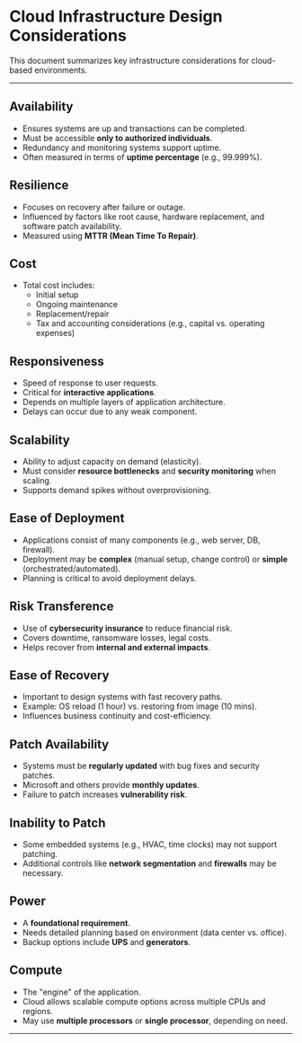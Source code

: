 # Cloud Infrastructure Design Considerations

This document summarizes key infrastructure considerations for cloud-based environments.

---

## Availability
- Ensures systems are up and transactions can be completed.
- Must be accessible **only to authorized individuals**.
- Redundancy and monitoring systems support uptime.
- Often measured in terms of **uptime percentage** (e.g., 99.999%).

## Resilience
- Focuses on recovery after failure or outage.
- Influenced by factors like root cause, hardware replacement, and software patch availability.
- Measured using **MTTR (Mean Time To Repair)**.

## Cost
- Total cost includes:
  - Initial setup
  - Ongoing maintenance
  - Replacement/repair
  - Tax and accounting considerations (e.g., capital vs. operating expenses)

## Responsiveness
- Speed of response to user requests.
- Critical for **interactive applications**.
- Depends on multiple layers of application architecture.
- Delays can occur due to any weak component.

## Scalability
- Ability to adjust capacity on demand (elasticity).
- Must consider **resource bottlenecks** and **security monitoring** when scaling.
- Supports demand spikes without overprovisioning.

## Ease of Deployment
- Applications consist of many components (e.g., web server, DB, firewall).
- Deployment may be **complex** (manual setup, change control) or **simple** (orchestrated/automated).
- Planning is critical to avoid deployment delays.

## Risk Transference
- Use of **cybersecurity insurance** to reduce financial risk.
- Covers downtime, ransomware losses, legal costs.
- Helps recover from **internal and external impacts**.

## Ease of Recovery
- Important to design systems with fast recovery paths.
- Example: OS reload (1 hour) vs. restoring from image (10 mins).
- Influences business continuity and cost-efficiency.

## Patch Availability
- Systems must be **regularly updated** with bug fixes and security patches.
- Microsoft and others provide **monthly updates**.
- Failure to patch increases **vulnerability risk**.

## Inability to Patch
- Some embedded systems (e.g., HVAC, time clocks) may not support patching.
- Additional controls like **network segmentation** and **firewalls** may be necessary.

## Power
- A **foundational requirement**.
- Needs detailed planning based on environment (data center vs. office).
- Backup options include **UPS** and **generators**.

## Compute
- The "engine" of the application.
- Cloud allows scalable compute options across multiple CPUs and regions.
- May use **multiple processors** or **single processor**, depending on need.

---
